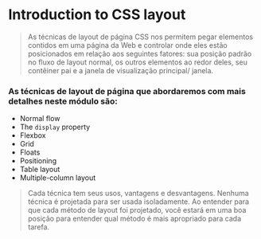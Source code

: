 # Introduction to CSS layout

> As técnicas de layout de página CSS nos permitem pegar elementos contidos em uma página da Web e controlar onde eles estão posicionados em relação aos seguintes fatores: sua posição padrão no fluxo de layout normal, os outros elementos ao redor deles, seu contêiner pai e a janela de visualização principal/ janela.

<h3>As técnicas de layout de página que abordaremos com mais detalhes neste módulo são: </h3>

- Normal flow
- The `display` property
- Flexbox
- Grid
- Floats
- Positioning
- Table layout
- Multiple-column layout

> Cada técnica tem seus usos, vantagens e desvantagens. Nenhuma técnica é projetada para ser usada isoladamente. Ao entender para que cada método de layout foi projetado, você estará em uma boa posição para entender qual método é mais apropriado para cada tarefa.
